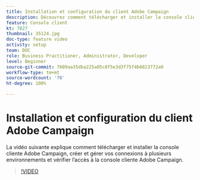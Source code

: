 ```yaml
---
title: Installation et configuration du client Adobe Campaign
description: Découvrez comment télécharger et installer la console client Adobe Campaign, créer et gérer vos connexions à plusieurs environnements et vérifier l’accès à la console client Adobe Campaign.
feature: Console client
kt: 7827
thumbnail: 35124.jpg
doc-type: feature video
activity: setup
team: DOC
role: Business Practitioner, Administrator, Developer
level: Beginner
source-git-commit: 7609aa35dba225a05c8f5e3d3f75f4b6023772a0
workflow-type: tm+mt
source-wordcount: '76'
ht-degree: 100%

---
```



# Installation et configuration du client Adobe Campaign

La vidéo suivante explique comment télécharger et installer la console cliente Adobe Campaign, créer et gérer vos connexions à plusieurs environnements et vérifier l’accès à la console cliente Adobe Campaign.

>[!VIDEO](https://video.tv.adobe.com/v/35124?quality=12)
